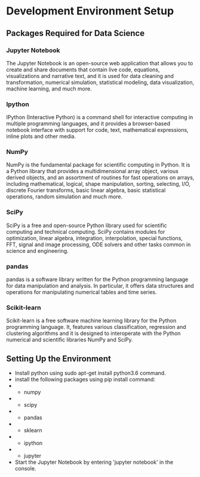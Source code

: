 # Development Environment Setup
## Packages Required for Data Science
### Jupyter Notebook
The Jupyter Notebook is an open-source web application that allows you to create and share documents that contain live code, equations, visualizations and narrative text, and it is used for data cleaning and transformation, numerical simulation, statistical modeling, data visualization, machine learning, and much more.
### Ipython
IPython (Interactive Python) is a command shell for interactive computing in multiple programming languages, and it provides a browser-based notebook interface with support for code, text, mathematical expressions, inline plots and other media.
### NumPy
NumPy is the fundamental package for scientific computing in Python. It is a Python library that provides a multidimensional array object, various derived objects, and an assortment of routines for fast operations on arrays, including mathematical, logical, shape manipulation, sorting, selecting, I/O, discrete Fourier transforms, basic linear algebra, basic statistical operations, random simulation and much more.
### SciPy
SciPy is a free and open-source Python library used for scientific computing and technical computing. SciPy contains modules for optimization, linear algebra, integration, interpolation, special functions, FFT, signal and image processing, ODE solvers and other tasks common in science and engineering.
### pandas
pandas is a software library written for the Python programming language for data manipulation and analysis. In particular, it offers data structures and operations for manipulating numerical tables and time series.
### Scikit-learn
Scikit-learn is a free software machine learning library for the Python programming language. It, features various classification, regression and clustering algorithms and it is designed to interoperate with the Python numerical and scientific libraries NumPy and SciPy. 
## Setting Up the Environment
- Install python using sudo apt-get install python3.6 command.
- install the following packages using pip install command:
- - numpy
- - scipy
- - pandas
- - sklearn
- - ipython
- - jupyter
- Start the Jupyter Notebook by entering 'jupyter notebook' in the console.
